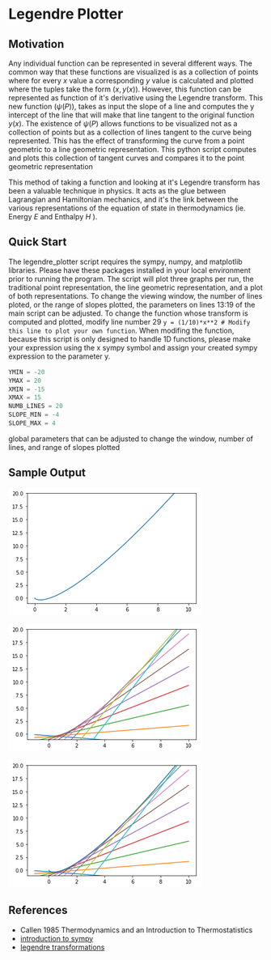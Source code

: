 # Legendre Plotter

## Motivation
Any individual function can be represented in several different ways. The common way that these functions are visualized is as a collection of points where for every $x$ value a corresponding $y$ value is calculated and plotted where the tuples take the form $(x, y(x))$. However, this function can be represented as function of it's derivative using the Legendre transform. This new function ($\psi(P)$), takes as input the slope of a line and computes the y intercept of the line that will make that line tangent to the original function $y(x)$.  The existence of $\psi(P)$ allows functions to be visualized not as a collection of points but as a collection of lines tangent to the curve being represented. This has the effect of transforming the curve from a point geometric to a line geometric representation. This python script computes and plots this collection of tangent curves and compares it to the point geometric representation

This method of taking a function and looking at it's Legendre transform has been a valuable technique in physics. It acts as the glue between Lagrangian and Hamiltonian mechanics, and it's the link between the various representations of the equation of state in thermodynamics (ie. Energy $E$ and Enthalpy $H$ ).

## Quick Start
The legendre_plotter script requires the sympy, numpy, and matplotlib libraries. Please have these packages installed in your local environment prior to running the program. The script will plot three graphs per run, the traditional point representation, the line geometric representation, and a plot of both representations. To change the viewing window, the number of lines ploted, or the range of slopes plotted, the parameters on lines 13:19 of the main script can be adjusted. To change the function whose transform is computed and plotted, modify line number 29 `y = (1/10)*x**2 # Modify this line to plot your own function`. When modifing the function, because this script is only designed to handle 1D functions, please make your expression using the x sympy symbol and assign your created sympy expression to the parameter y.  

```python
YMIN = -20
YMAX = 20
XMIN = -15
XMAX = 15
NUMB_LINES = 20
SLOPE_MIN = -4
SLOPE_MAX = 4
```
global parameters that can be adjusted to change the window, number of lines, and range of slopes plotted 

## Sample Output

![Alt text](sample/xlnx_point.png?raw=true "xln(x) point representation")

![Alt text](sample/xlnx_line.png?raw=true "xln(x) line representation")

![Alt text](sample/xlnx_point_and_line.png?raw=true "xln(x) point and line representation")

## References
- Callen 1985 Thermodynamics and an Introduction to Thermostatistics
- [introduction to sympy](https://docs.sympy.org/latest/tutorial/intro.html)
- [legendre transformations](https://en.wikipedia.org/wiki/Legendre_transformation)
